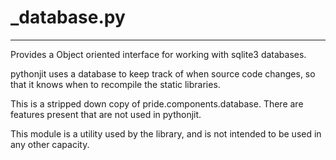 # _database.py
----
Provides a Object oriented interface for working with sqlite3 databases.

pythonjit uses a database to keep track of when source code changes, so that it knows when to recompile the static libraries.

This is a stripped down copy of pride.components.database. There are features present that are not used in pythonjit.

This module is a utility used by the library, and is not intended to be used in any other capacity.

